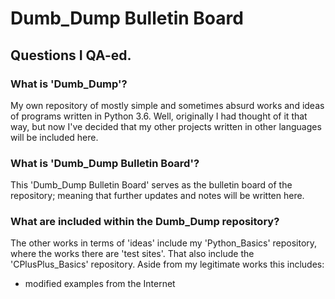 # Dumb_Dump Bulletin Board
## Questions I QA-ed.
### What is 'Dumb_Dump'?
My own repository of mostly simple and sometimes absurd works and ideas of programs
written in Python 3.6. Well, originally I had thought of it that way, but now I've decided
that my other projects written in other languages will be included here.
### What is 'Dumb_Dump Bulletin Board'?
This 'Dumb_Dump Bulletin Board' serves as the bulletin board of the repository;
meaning that further updates and notes will be written here.
### What are included within the Dumb_Dump repository?
The other works in terms of 'ideas' include my 'Python_Basics' repository,
where the works there are 'test sites'. That also include the 'CPlusPlus_Basics'
repository.
Aside from my legitimate works this includes:
  - modified examples from the Internet

